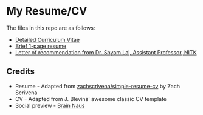 # My Resume/CV

The files in this repo are as follows:

* [Detailed Curriculum Vitae](CV.pdf)
* [Brief 1-page resume](Resume.pdf)
* [Letter of recommendation from Dr. Shyam Lal, Assistant Professor, NITK](LoR-Dr_Shyam_Lal.pdf)

## Credits

* Resume - Adapted from [zachscrivena/simple-resume-cv](https://github.com/zachscrivena/simple-resume-cv) by Zach Scrivena
* CV - Adapted from J. Blevins' awesome classic CV template
* Social preview -  [Brain Naus](https://unsplash.com/@bramnaus?utm_medium=referral&amp;utm_campaign=photographer-credit&amp;utm_content=creditBadge)
